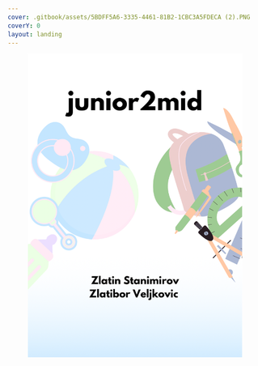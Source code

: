 ```yaml
---
cover: .gitbook/assets/5BDFF5A6-3335-4461-81B2-1CBC3A5FDECA (2).PNG
coverY: 0
layout: landing
---
```


<figure><img src=".gitbook/assets/5BDFF5A6-3335-4461-81B2-1CBC3A5FDECA (1).PNG" alt=""><figcaption></figcaption></figure>
